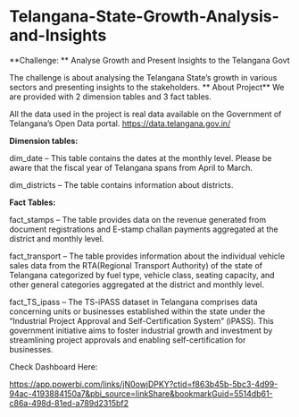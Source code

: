 # Telangana-State-Growth-Analysis-and-Insights
**Challenge: **
Analyse Growth and Present Insights to the Telangana Govt

The challenge is about analysing the Telangana State’s growth in various sectors and presenting insights to the stakeholders.
**
About Project**
We are provided with 2 dimension tables and 3 fact tables.

All the data used in the project is real data available on the Government of Telangana’s Open Data portal.
https://data.telangana.gov.in/

**Dimension tables:**

dim_date – This table contains the dates at the monthly level. Please be aware that the fiscal year of Telangana spans from April to March.

dim_districts – The table contains information about districts.

**Fact Tables:**

fact_stamps – The table provides data on the revenue generated from document registrations and E-stamp challan payments aggregated at the district and monthly level.

fact_transport – The table provides information about the individual vehicle sales data from the RTA(Regional Transport Authority) of the state of Telangana categorized by fuel type, vehicle class, seating capacity, and other general categories aggregated at the district and monthly level.

fact_TS_ipass – The TS-iPASS dataset in Telangana comprises data concerning units or businesses established within the state under the “Industrial Project Approval and Self-Certification System” (iPASS). This government initiative aims to foster industrial growth and investment by streamlining project approvals and enabling self-certification for businesses.

Check Dashboard Here:

https://app.powerbi.com/links/jN0owjDPKY?ctid=f863b45b-5bc3-4d99-94ac-4193884150a7&pbi_source=linkShare&bookmarkGuid=5514db61-c86a-498d-81ed-a789d2315bf2
